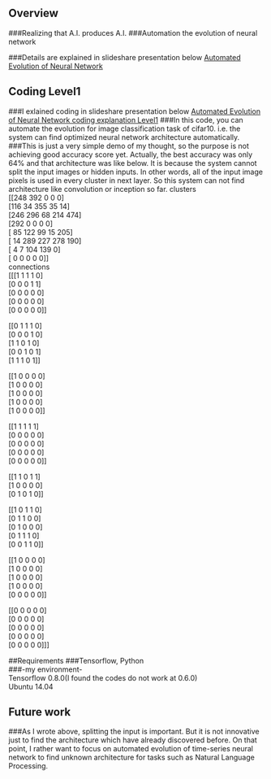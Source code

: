 ## Overview
###Realizing that A.I. produces A.I.
###Automation the evolution of neural network

###Details are explained in slideshare presentation below
<a href="http://www.slideshare.net/LauncherT/singularity-t-git">Automated Evolution of Neural Network</a>  

## Coding Level1
###I exlained coding in slideshare presentation below
<a href="http://www.slideshare.net/LauncherT/automated-evolution-level1">Automated Evolution of Neural Network coding explanation Level1</a>
###In this code, you can automate the evolution for image classification task of cifar10. i.e. the system can find optimized neural network architecture automatically.
###This is just a very simple demo of my thought, so the purpose is not achieving good accuracy score yet. Actually, the best accuracy was only 64% and that architecture was like below. It is because the system cannot split the input images or hidden inputs. In other words, all of the input image pixels is used in every cluster in next layer. So this system can not find architecture like convolution or inception so far.
clusters  
 [[248 392   0   0   0]  
 [116  34 355  35  14]  
 [246 296  68 214 474]  
 [292   0   0   0   0]  
 [ 85 122  99  15 205]  
 [ 14 289 227 278 190]  
 [  4   7 104 139   0]  
 [  0   0   0   0   0]]  
connections  
 [[[1 1 1 1 0]  
  [0 0 0 1 1]  
  [0 0 0 0 0]  
  [0 0 0 0 0]  
  [0 0 0 0 0]]  
  
 [[0 1 1 1 0]  
  [0 0 0 1 0]  
  [1 1 0 1 0]  
  [0 0 1 0 1]  
  [1 1 1 0 1]]  
  
 [[1 0 0 0 0]  
  [1 0 0 0 0]  
  [1 0 0 0 0]  
  [1 0 0 0 0]  
  [1 0 0 0 0]]  
  
 [[1 1 1 1 1]  
  [0 0 0 0 0]  
  [0 0 0 0 0]  
  [0 0 0 0 0]  
  [0 0 0 0 0]]  
  
 [[1 1 0 1 1]  
  [1 0 0 0 0]  
  [0 1 0 1 0]]  
  
 [[1 0 1 1 0]  
  [0 1 1 0 0]  
  [0 1 0 0 0]  
  [0 1 1 1 0]  
  [0 0 1 1 0]]  
  
 [[1 0 0 0 0]  
  [1 0 0 0 0]  
  [1 0 0 0 0]  
  [1 0 0 0 0]  
  [0 0 0 0 0]]  
  
 [[0 0 0 0 0]  
  [0 0 0 0 0]  
  [0 0 0 0 0]  
  [0 0 0 0 0]  
  [0 0 0 0 0]]]  

##Requirements
###Tensorflow, Python  
###-my environment-  
Tensorflow 0.8.0(I found the codes do not work at 0.6.0)  
Ubuntu 14.04  

## Future work
###As I wrote above, splitting the input is important. But it is not innovative just to find the architecture which have already discovered before. On that point, I rather want to focus on automated evolution of time-series neural network to find unknown architecture for tasks such as Natural Language Processing.
